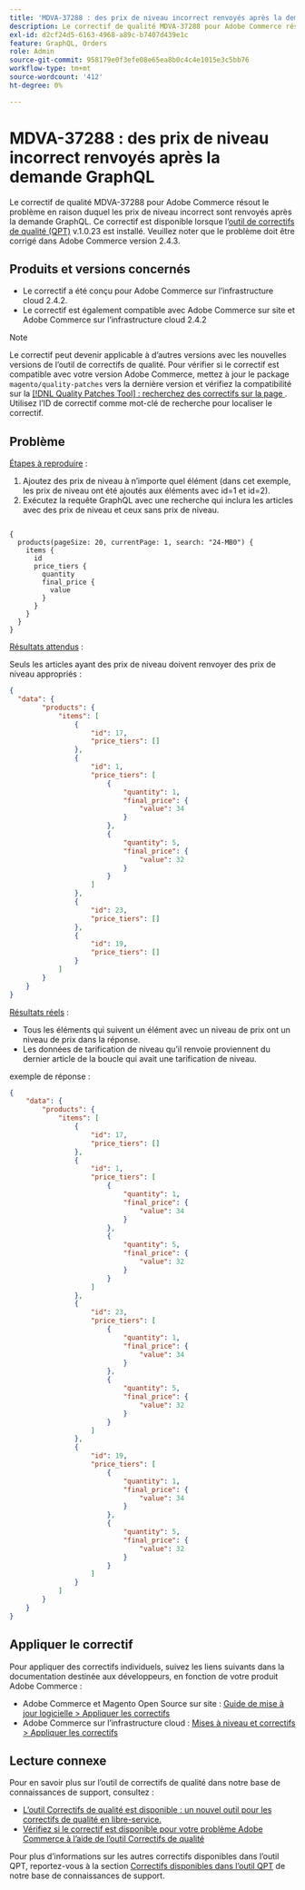 ```yaml
---
title: 'MDVA-37288 : des prix de niveau incorrect renvoyés après la demande GraphQL'
description: Le correctif de qualité MDVA-37288 pour Adobe Commerce résout le problème en raison duquel les prix de niveau incorrect sont renvoyés après la demande GraphQL. Ce correctif est disponible lorsque l’[outil de correctifs de qualité (QPT)](https://devdocs.magento.com/guides/v2.4/comp-mgr/patching.html#mqp) v.1.0.23 est installé. Veuillez noter que le problème doit être corrigé dans Adobe Commerce version 2.4.3.
exl-id: d2cf24d5-6163-4968-a89c-b7407d439e1c
feature: GraphQL, Orders
role: Admin
source-git-commit: 958179e0f3efe08e65ea8b0c4c4e1015e3c5bb76
workflow-type: tm+mt
source-wordcount: '412'
ht-degree: 0%

---
```


# MDVA-37288 : des prix de niveau incorrect renvoyés après la demande GraphQL

Le correctif de qualité MDVA-37288 pour Adobe Commerce résout le problème en raison duquel les prix de niveau incorrect sont renvoyés après la demande GraphQL. Ce correctif est disponible lorsque l’[outil de correctifs de qualité (QPT)](https://devdocs.magento.com/guides/v2.4/comp-mgr/patching.html#mqp) v.1.0.23 est installé. Veuillez noter que le problème doit être corrigé dans Adobe Commerce version 2.4.3.

## Produits et versions concernés

* Le correctif a été conçu pour Adobe Commerce sur l’infrastructure cloud 2.4.2.
* Le correctif est également compatible avec Adobe Commerce sur site et Adobe Commerce sur l’infrastructure cloud 2.4.2

>[!NOTE]
>
>Le correctif peut devenir applicable à d’autres versions avec les nouvelles versions de l’outil de correctifs de qualité. Pour vérifier si le correctif est compatible avec votre version Adobe Commerce, mettez à jour le package `magento/quality-patches` vers la dernière version et vérifiez la compatibilité sur la [[!DNL Quality Patches Tool] : recherchez des correctifs sur la page ](https://devdocs.magento.com/quality-patches/tool.html#patch-grid). Utilisez l’ID de correctif comme mot-clé de recherche pour localiser le correctif.

## Problème

<u>Étapes à reproduire</u> :

1. Ajoutez des prix de niveau à n’importe quel élément (dans cet exemple, les prix de niveau ont été ajoutés aux éléments avec id=1 et id=2).
1. Exécutez la requête GraphQL avec une recherche qui inclura les articles avec des prix de niveau et ceux sans prix de niveau.

<pre><code class="language-graphql">
{
  products(pageSize: 20, currentPage: 1, search: "24-MB0") {
    items {
      id
      price_tiers {
        quantity
        final_price {
          value
        }
      }
    }
  }
}
</code></pre>

<u>Résultats attendus</u> :

Seuls les articles ayant des prix de niveau doivent renvoyer des prix de niveau appropriés :

```json
{
  "data": {
        "products": {
            "items": [
                {
                    "id": 17,
                    "price_tiers": []
                },
                {
                    "id": 1,
                    "price_tiers": [
                        {
                            "quantity": 1,
                            "final_price": {
                                "value": 34
                            }
                        },
                        {
                            "quantity": 5,
                            "final_price": {
                                "value": 32
                            }
                        }
                    ]
                },
                {
                    "id": 23,
                    "price_tiers": []
                },
                {
                    "id": 19,
                    "price_tiers": []
                }
            ]
        }
    }
}
```

<u>Résultats réels</u> :

* Tous les éléments qui suivent un élément avec un niveau de prix ont un niveau de prix dans la réponse.
* Les données de tarification de niveau qu’il renvoie proviennent du dernier article de la boucle qui avait une tarification de niveau.

exemple de réponse :

```json
{
    "data": {
        "products": {
            "items": [
                {
                    "id": 17,
                    "price_tiers": []
                },
                {
                    "id": 1,
                    "price_tiers": [
                        {
                            "quantity": 1,
                            "final_price": {
                                "value": 34
                            }
                        },
                        {
                            "quantity": 5,
                            "final_price": {
                                "value": 32
                            }
                        }
                    ]
                },
                {
                    "id": 23,
                    "price_tiers": [
                        {
                            "quantity": 1,
                            "final_price": {
                                "value": 34
                            }
                        },
                        {
                            "quantity": 5,
                            "final_price": {
                                "value": 32
                            }
                        }
                    ]
                },
                {
                    "id": 19,
                    "price_tiers": [
                        {
                            "quantity": 1,
                            "final_price": {
                                "value": 34
                            }
                        },
                        {
                            "quantity": 5,
                            "final_price": {
                                "value": 32
                            }
                        }
                    ]
                }
            ]
        }
    }
}
```


## Appliquer le correctif

Pour appliquer des correctifs individuels, suivez les liens suivants dans la documentation destinée aux développeurs, en fonction de votre produit Adobe Commerce :

* Adobe Commerce et Magento Open Source sur site : [Guide de mise à jour logicielle > Appliquer les correctifs](https://devdocs.magento.com/guides/v2.4/comp-mgr/patching/mqp.html)
* Adobe Commerce sur l’infrastructure cloud : [Mises à niveau et correctifs > Appliquer les correctifs](https://devdocs.magento.com/cloud/project/project-patch.html)

## Lecture connexe

Pour en savoir plus sur l’outil de correctifs de qualité dans notre base de connaissances de support, consultez :

* [L’outil Correctifs de qualité est disponible : un nouvel outil pour les correctifs de qualité en libre-service.](/help/announcements/adobe-commerce-announcements/magento-quality-patches-released-new-tool-to-self-serve-quality-patches.md)
* [Vérifiez si le correctif est disponible pour votre problème Adobe Commerce à l’aide de l’outil Correctifs de qualité](/help/support-tools/patches-available-in-qpt-tool/check-patch-for-magento-issue-with-magento-quality-patches.md)

Pour plus d’informations sur les autres correctifs disponibles dans l’outil QPT, reportez-vous à la section [Correctifs disponibles dans l’outil QPT](https://support.magento.com/hc/en-us/sections/360010506631-Patches-available-in-QPT-tool-) de notre base de connaissances de support.
